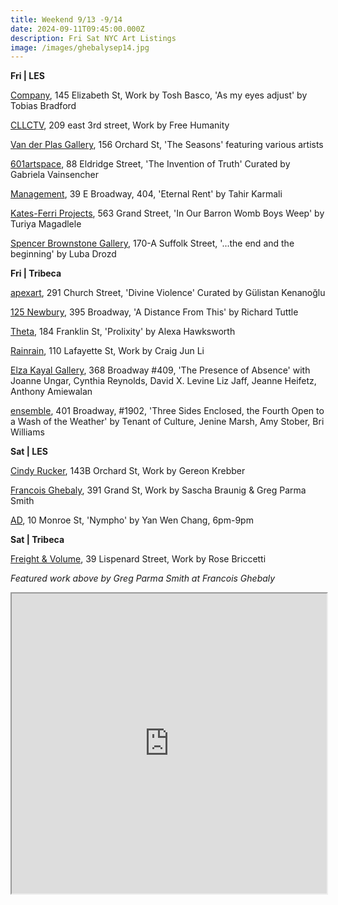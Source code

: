 ```yaml
---
title: Weekend 9/13 -9/14
date: 2024-09-11T09:45:00.000Z
description: Fri Sat NYC Art Listings
image: /images/ghebalysep14.jpg
---
```

**F﻿ri | LES**

[Company](https://companygallery.us/), 145 Elizabeth St, Work by Tosh Basco, 'As my eyes adjust' by Tobias Bradford

[CLLCTV](https://www.instagram.com/cllctv.nyc), 209 east 3rd street, Work by Free Humanity

[Van der Plas Gallery](https://www.vanderplasgallery.com/), 156 Orchard St, 'The Seasons' featuring various artists

[601artspace](https://601artspace.org/The-Invention-of-Truth), 88 Eldridge Street, 'The Invention of Truth' Curated by Gabriela Vainsencher

[Management](https://management.nyc/), 39 E Broadway, 404, 'Eternal Rent' by Tahir Karmali

[Kates-Ferri Projects](https://www.katesferriprojects.com/), 563 Grand Street, 'In Our Barron Womb Boys Weep' by Turiya Magadlele

[Spencer Brownstone Gallery](https://spencerbrownstonegallery.com/exhibitions/the-end-and-the-beginning), 170-A Suffolk Street, '...the end and the beginning' by Luba Drozd

**F﻿ri | Tribeca**

[apexart](https://apexart.org/kenanoglu.php), 291 Church Street, 'Divine Violence' Curated by Gülistan Kenanoğlu

[125 Newbury](https://www.125newbury.com/exhibitions/richard-tuttle), 395 Broadway, 'A Distance From This' by Richard Tuttle

[Theta](https://www.theta.nyc/), 184 Franklin St, 'Prolixity' by Alexa Hawksworth

[Rainrain](https://www.rainraingallery.com/about), 110 Lafayette St, Work by Craig Jun Li

[Elza Kayal Gallery](https://elzakayal.com/#shows), 368 Broadway #409, 'The Presence of Absence' with Joanne Ungar, Cynthia Reynolds, David X. Levine Liz Jaff, Jeanne Heifetz, Anthony Amiewalan

[ensemble](https://ensemble.nyc/), 401 Broadway, #1902, 'Three Sides Enclosed, the Fourth Open to a Wash of the Weather' by Tenant of Culture, Jenine Marsh, Amy Stober, Bri Williams

**S﻿at | LES**

[Cindy Rucker](https://www.cindyruckergallery.com/), 143B Orchard St, Work by Gereon Krebber

[Francois Ghebaly](http://ghebaly.com/), 391 Grand St, Work by Sascha Braunig & Greg Parma Smith

[A﻿D](https://www.instagram.com/ad.nyc), 10 Monroe St, 'Nympho' by Yan Wen Chang, 6pm-9pm

**S﻿at | Tribeca**

[Freight & Volume](http://www.freightandvolume.com/exhibitions), 39 Lispenard Street, Work by Rose Briccetti

*F﻿eatured work above by Greg Parma Smith at Francois Ghebaly*

<iframe src="https://www.google.com/maps/d/u/1/embed?mid=1rRwMOVYk06tAab3dWLFUhInF9NThuvM&ehbc=2E312F" width="100%" height="480"></iframe>